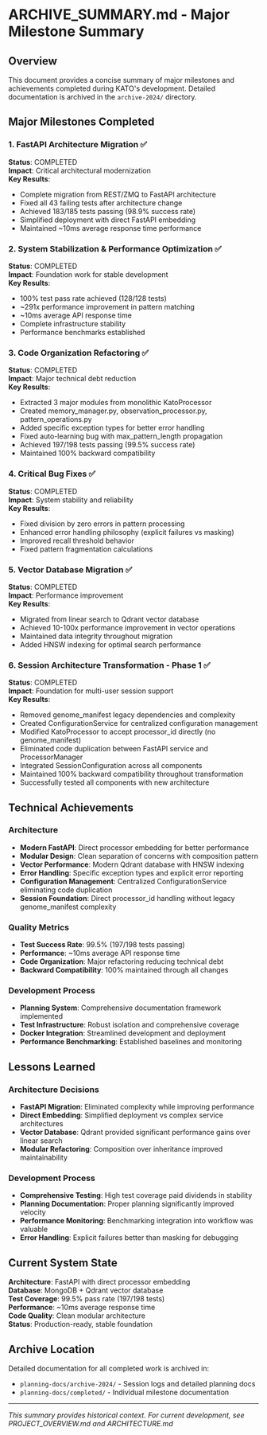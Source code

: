 # ARCHIVE_SUMMARY.md - Major Milestone Summary

## Overview
This document provides a concise summary of major milestones and achievements completed during KATO's development. Detailed documentation is archived in the `archive-2024/` directory.

## Major Milestones Completed

### 1. FastAPI Architecture Migration ✅
**Status**: COMPLETED  
**Impact**: Critical architectural modernization  
**Key Results**:
- Complete migration from REST/ZMQ to FastAPI architecture
- Fixed all 43 failing tests after architecture change
- Achieved 183/185 tests passing (98.9% success rate)
- Simplified deployment with direct FastAPI embedding
- Maintained ~10ms average response time performance

### 2. System Stabilization & Performance Optimization ✅
**Status**: COMPLETED  
**Impact**: Foundation work for stable development  
**Key Results**:
- 100% test pass rate achieved (128/128 tests)
- ~291x performance improvement in pattern matching
- ~10ms average API response time
- Complete infrastructure stability
- Performance benchmarks established

### 3. Code Organization Refactoring ✅
**Status**: COMPLETED  
**Impact**: Major technical debt reduction  
**Key Results**:
- Extracted 3 major modules from monolithic KatoProcessor
- Created memory_manager.py, observation_processor.py, pattern_operations.py
- Added specific exception types for better error handling
- Fixed auto-learning bug with max_pattern_length propagation
- Achieved 197/198 tests passing (99.5% success rate)
- Maintained 100% backward compatibility

### 4. Critical Bug Fixes ✅
**Status**: COMPLETED  
**Impact**: System stability and reliability  
**Key Results**:
- Fixed division by zero errors in pattern processing
- Enhanced error handling philosophy (explicit failures vs masking)
- Improved recall threshold behavior
- Fixed pattern fragmentation calculations

### 5. Vector Database Migration ✅
**Status**: COMPLETED  
**Impact**: Performance improvement  
**Key Results**:
- Migrated from linear search to Qdrant vector database
- Achieved 10-100x performance improvement in vector operations
- Maintained data integrity throughout migration
- Added HNSW indexing for optimal search performance

### 6. Session Architecture Transformation - Phase 1 ✅
**Status**: COMPLETED  
**Impact**: Foundation for multi-user session support  
**Key Results**:
- Removed genome_manifest legacy dependencies and complexity
- Created ConfigurationService for centralized configuration management
- Modified KatoProcessor to accept processor_id directly (no genome_manifest)
- Eliminated code duplication between FastAPI service and ProcessorManager
- Integrated SessionConfiguration across all components
- Maintained 100% backward compatibility throughout transformation
- Successfully tested all components with new architecture

## Technical Achievements

### Architecture
- **Modern FastAPI**: Direct processor embedding for better performance
- **Modular Design**: Clean separation of concerns with composition pattern
- **Vector Performance**: Modern Qdrant database with HNSW indexing
- **Error Handling**: Specific exception types and explicit error reporting
- **Configuration Management**: Centralized ConfigurationService eliminating code duplication
- **Session Foundation**: Direct processor_id handling without legacy genome_manifest complexity

### Quality Metrics
- **Test Success Rate**: 99.5% (197/198 tests passing)
- **Performance**: ~10ms average API response time
- **Code Organization**: Major refactoring reducing technical debt
- **Backward Compatibility**: 100% maintained through all changes

### Development Process
- **Planning System**: Comprehensive documentation framework implemented
- **Test Infrastructure**: Robust isolation and comprehensive coverage
- **Docker Integration**: Streamlined development and deployment
- **Performance Benchmarking**: Established baselines and monitoring

## Lessons Learned

### Architecture Decisions
- **FastAPI Migration**: Eliminated complexity while improving performance
- **Direct Embedding**: Simplified deployment vs complex service architectures
- **Vector Database**: Qdrant provided significant performance gains over linear search
- **Modular Refactoring**: Composition over inheritance improved maintainability

### Development Process
- **Comprehensive Testing**: High test coverage paid dividends in stability
- **Planning Documentation**: Proper planning significantly improved velocity
- **Performance Monitoring**: Benchmarking integration into workflow was valuable
- **Error Handling**: Explicit failures better than masking for debugging

## Current System State

**Architecture**: FastAPI with direct processor embedding  
**Database**: MongoDB + Qdrant vector database  
**Test Coverage**: 99.5% pass rate (197/198 tests)  
**Performance**: ~10ms average response time  
**Code Quality**: Clean modular architecture  
**Status**: Production-ready, stable foundation  

## Archive Location
Detailed documentation for all completed work is archived in:
- `planning-docs/archive-2024/` - Session logs and detailed planning docs
- `planning-docs/completed/` - Individual milestone documentation

---
*This summary provides historical context. For current development, see PROJECT_OVERVIEW.md and ARCHITECTURE.md*